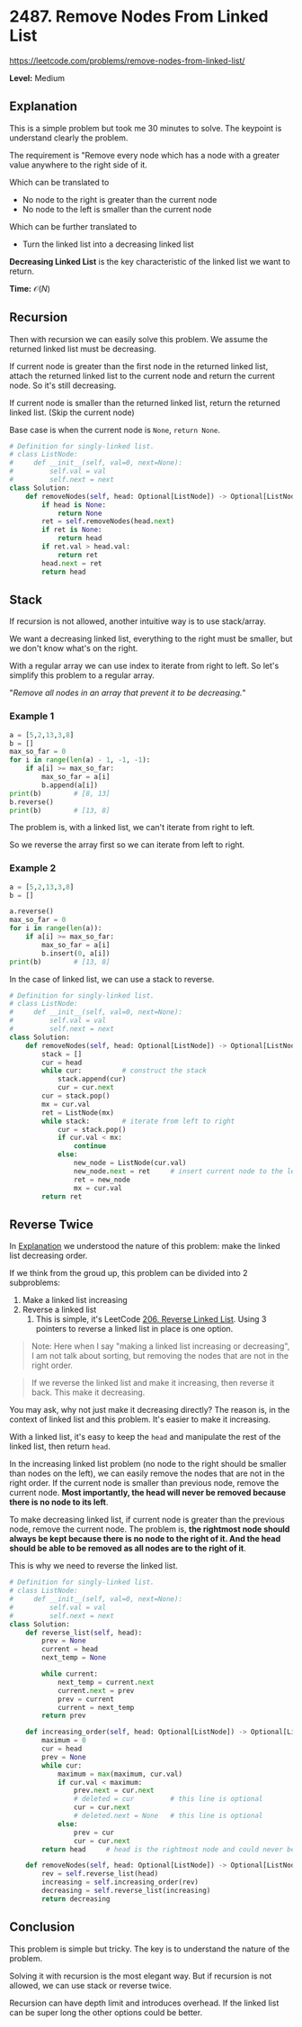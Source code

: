 # 2487. Remove Nodes From Linked List

https://leetcode.com/problems/remove-nodes-from-linked-list/

**Level:** Medium

## Explanation

This is a simple problem but took me 30 minutes to solve. The keypoint is understand clearly the problem.

The requirement is "Remove every node which has a node with a greater value anywhere to the right side of it.

Which can be translated to

- No node to the right is greater than the current node
- No node to the left is smaller than the current node

Which can be further translated to

- Turn the linked list into a decreasing linked list

**Decreasing Linked List** is the key characteristic of the linked list we want to return.

**Time:** $\mathcal{O}(N)$

## Recursion

Then with recursion we can easily solve this problem. We assume the returned linked list must be decreasing.

If current node is greater than the first node in the returned linked list, attach the returned linked list to the current node and return the current node. So it's still decreasing.

If current node is smaller than the returned linked list, return the returned linked list. (Skip the current node)

Base case is when the current node is `None`, `return None`.

```python
# Definition for singly-linked list.
# class ListNode:
#     def __init__(self, val=0, next=None):
#         self.val = val
#         self.next = next
class Solution:
    def removeNodes(self, head: Optional[ListNode]) -> Optional[ListNode]:
        if head is None:
            return None
        ret = self.removeNodes(head.next)
        if ret is None:
            return head
        if ret.val > head.val:
            return ret
        head.next = ret
        return head
```

## Stack

If recursion is not allowed, another intuitive way is to use stack/array.

We want a decreasing linked list, everything to the right must be smaller, but we don't know what's on the right.

With a regular array we can use index to iterate from right to left. So let's simplify this problem to a regular array.

"_Remove all nodes in an array that prevent it to be decreasing._"

### Example 1

```python
a = [5,2,13,3,8]
b = []
max_so_far = 0
for i in range(len(a) - 1, -1, -1):
    if a[i] >= max_so_far:
        max_so_far = a[i]
        b.append(a[i])
print(b)        # [8, 13]
b.reverse()
print(b)        # [13, 8]
```

The problem is, with a linked list, we can't iterate from right to left.

So we reverse the array first so we can iterate from left to right.

### Example 2

```python
a = [5,2,13,3,8]
b = []

a.reverse()
max_so_far = 0
for i in range(len(a)):
    if a[i] >= max_so_far:
        max_so_far = a[i]
        b.insert(0, a[i])
print(b)        # [13, 8]
```

In the case of linked list, we can use a stack to reverse.

```python
# Definition for singly-linked list.
# class ListNode:
#     def __init__(self, val=0, next=None):
#         self.val = val
#         self.next = next
class Solution:
    def removeNodes(self, head: Optional[ListNode]) -> Optional[ListNode]:
        stack = []
        cur = head
        while cur:          # construct the stack
            stack.append(cur)
            cur = cur.next
        cur = stack.pop()
        mx = cur.val
        ret = ListNode(mx)
        while stack:        # iterate from left to right
            cur = stack.pop()
            if cur.val < mx:
                continue
            else:
                new_node = ListNode(cur.val)
                new_node.next = ret     # insert current node to the left of linked list
                ret = new_node
                mx = cur.val
        return ret
```

## Reverse Twice

In [Explanation](#explanation) we understood the nature of this problem: make the linked list decreasing order.

If we think from the groud up, this problem can be divided into 2 subproblems:

1. Make a linked list increasing
2. Reverse a linked list
   1. This is simple, it's LeetCode [206. Reverse Linked List](https://leetcode.com/problems/reverse-linked-list/). Using 3 pointers to reverse a linked list in place is one option.

> Note: Here when I say "making a linked list increasing or decreasing", I am not talk about sorting, but removing the nodes that are not in the right order.

> If we reverse the linked list and make it increasing, then reverse it back. This make it decreasing.

You may ask, why not just make it decreasing directly? The reason is, in the context of linked list and this problem. It's easier to make it increasing.

With a linked list, it's easy to keep the `head` and manipulate the rest of the linked list, then return `head`.

In the increasing linked list problem (no node to the right should be smaller than nodes on the left), we can easily remove the nodes that are not in the right order. If the current node is smaller than previous node, remove the current node. **Most importantly, the head will never be removed because there is no node to its left**.

To make decreasing linked list, if current node is greater than the previous node, remove the current node. The problem is, **the rightmost node should always be kept because there is no node to the right of it. And the head should be able to be removed as all nodes are to the right of it**.

This is why we need to reverse the linked list.

```python
# Definition for singly-linked list.
# class ListNode:
#     def __init__(self, val=0, next=None):
#         self.val = val
#         self.next = next
class Solution:
    def reverse_list(self, head):
        prev = None
        current = head
        next_temp = None

        while current:
            next_temp = current.next
            current.next = prev
            prev = current
            current = next_temp
        return prev

    def increasing_order(self, head: Optional[ListNode]) -> Optional[ListNode]:
        maximum = 0
        cur = head
        prev = None
        while cur:
            maximum = max(maximum, cur.val)
            if cur.val < maximum:
                prev.next = cur.next
                # deleted = cur         # this line is optional
                cur = cur.next
                # deleted.next = None   # this line is optional
            else:
                prev = cur
                cur = cur.next
        return head     # head is the rightmost node and could never be removed

    def removeNodes(self, head: Optional[ListNode]) -> Optional[ListNode]:
        rev = self.reverse_list(head)
        increasing = self.increasing_order(rev)
        decreasing = self.reverse_list(increasing)
        return decreasing
```

## Conclusion

This problem is simple but tricky. The key is to understand the nature of the problem.

Solving it with recursion is the most elegant way. But if recursion is not allowed, we can use stack or reverse twice.

Recursion can have depth limit and introduces overhead. If the linked list can be super long the other options could be better.
